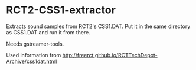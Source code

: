 # RCT2-CSS1-extractor
Extracts sound samples from RCT2's CSS1.DAT.
Put it in the same directory as CSS1.DAT and run it from there.

Needs gstreamer-tools.

Used information from http://freerct.github.io/RCTTechDepot-Archive/css1dat.html
